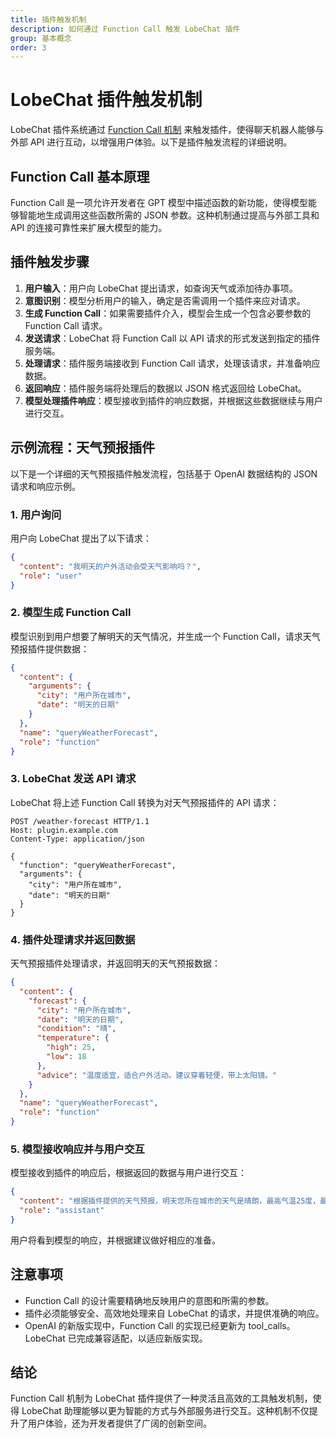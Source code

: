 ```yaml
---
title: 插件触发机制
description: 如何通过 Function Call 触发 LobeChat 插件
group: 基本概念
order: 3
---
```


# LobeChat 插件触发机制

LobeChat 插件系统通过 [Function Call 机制](https://sspai.com/post/81986) 来触发插件，使得聊天机器人能够与外部 API 进行互动，以增强用户体验。以下是插件触发流程的详细说明。

## Function Call 基本原理

Function Call 是一项允许开发者在 GPT 模型中描述函数的新功能，使得模型能够智能地生成调用这些函数所需的 JSON 参数。这种机制通过提高与外部工具和 API 的连接可靠性来扩展大模型的能力。

## 插件触发步骤

1. **用户输入**：用户向 LobeChat 提出请求，如查询天气或添加待办事项。
2. **意图识别**：模型分析用户的输入，确定是否需调用一个插件来应对请求。
3. **生成 Function Call**：如果需要插件介入，模型会生成一个包含必要参数的 Function Call 请求。
4. **发送请求**：LobeChat 将 Function Call 以 API 请求的形式发送到指定的插件服务端。
5. **处理请求**：插件服务端接收到 Function Call 请求，处理该请求，并准备响应数据。
6. **返回响应**：插件服务端将处理后的数据以 JSON 格式返回给 LobeChat。
7. **模型处理插件响应**：模型接收到插件的响应数据，并根据这些数据继续与用户进行交互。

## 示例流程：天气预报插件

以下是一个详细的天气预报插件触发流程，包括基于 OpenAI 数据结构的 JSON 请求和响应示例。

### 1. 用户询问

用户向 LobeChat 提出了以下请求：

```json
{
  "content": "我明天的户外活动会受天气影响吗？",
  "role": "user"
}
```

### 2. 模型生成 Function Call

模型识别到用户想要了解明天的天气情况，并生成一个 Function Call，请求天气预报插件提供数据：

```json
{
  "content": {
    "arguments": {
      "city": "用户所在城市",
      "date": "明天的日期"
    }
  },
  "name": "queryWeatherForecast",
  "role": "function"
}
```

### 3. LobeChat 发送 API 请求

LobeChat 将上述 Function Call 转换为对天气预报插件的 API 请求：

```http
POST /weather-forecast HTTP/1.1
Host: plugin.example.com
Content-Type: application/json

{
  "function": "queryWeatherForecast",
  "arguments": {
    "city": "用户所在城市",
    "date": "明天的日期"
  }
}
```

### 4. 插件处理请求并返回数据

天气预报插件处理请求，并返回明天的天气预报数据：

```json
{
  "content": {
    "forecast": {
      "city": "用户所在城市",
      "date": "明天的日期",
      "condition": "晴",
      "temperature": {
        "high": 25,
        "low": 18
      },
      "advice": "温度适宜，适合户外活动。建议穿着轻便，带上太阳镜。"
    }
  },
  "name": "queryWeatherForecast",
  "role": "function"
}
```

### 5. 模型接收响应并与用户交互

模型接收到插件的响应后，根据返回的数据与用户进行交互：

```json
{
  "content": "根据插件提供的天气预报，明天您所在城市的天气是晴朗，最高气温25度，最低气温18度。温度适宜，很适合进行户外活动。建议穿着轻便，并带上太阳镜。",
  "role": "assistant"
}
```

用户将看到模型的响应，并根据建议做好相应的准备。

## 注意事项

- Function Call 的设计需要精确地反映用户的意图和所需的参数。
- 插件必须能够安全、高效地处理来自 LobeChat 的请求，并提供准确的响应。
- OpenAI 的新版实现中，Function Call 的实现已经更新为 tool_calls。LobeChat 已完成兼容适配，以适应新版实现。

## 结论

Function Call 机制为 LobeChat 插件提供了一种灵活且高效的工具触发机制，使得 LobeChat 助理能够以更为智能的方式与外部服务进行交互。这种机制不仅提升了用户体验，还为开发者提供了广阔的创新空间。
